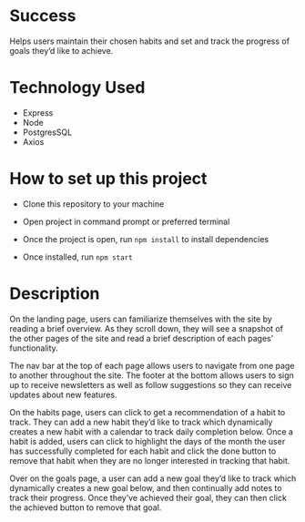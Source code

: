 # Success

Helps users maintain their chosen habits and set and track the progress of goals they’d like to achieve.

# Technology Used
 * Express
 * Node
 * PostgresSQL
 * Axios

# How to set up this project

* Clone this repository to your machine

* Open project in command prompt or preferred terminal

* Once the project is open, run `npm install` to install dependencies

* Once installed, run `npm start`

# Description

On the landing page, users can familiarize themselves with the site by reading a brief overview. As they scroll down, they will see a snapshot of the other pages of the site and read a brief description of each pages’ functionality. &nbsp;


The nav bar at the top of each page allows users to navigate from one page to another throughout the site.
The footer at the bottom allows users to sign up to receive newsletters as well as follow suggestions so they can receive updates about new features. &nbsp;


On the habits page, users can click to get a recommendation of a habit to track. They can add a new habit they’d like to track which dynamically creates a new habit with a calendar to track daily completion below. Once a habit is added, users can click to highlight the days of the month the user has successfully completed for each habit and click the done button to remove that habit when they are no longer interested in tracking that habit. &nbsp;


Over on the goals page, a user can add a new goal they’d like to track which dynamically creates a new goal below, and then continually add notes to track their progress. Once they’ve achieved their goal, they can then click the achieved button to remove that goal.


